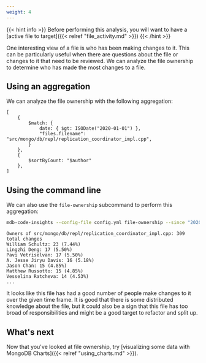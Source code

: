 ```yaml
---
weight: 4
---
```

{{< hint info >}}
Before performing this analysis, you will want to have a [active file to target]({{< relref "file_activity.md" >}})
{{< /hint >}}

One interesting view of a file is who has been making changes to it. This can be particularly
useful when there are questions about the file or changes to it that need to be reviewed. We can
analyze the file ownership to determine who has made the most changes to a file.

## Using an aggregation

We can analyze the file ownership with the following aggregation:

```
[
    { 
        $match: { 
            date: { $gt: ISODate("2020-01-01") },
            "files.filename": "src/mongo/db/repl/replication_coordinator_impl.cpp", 
        } 
    },
    {
        $sortByCount: "$author" 
    },
]
```

## Using the command line

We can also use the `file-ownership` subcommand to perform this aggregation:

```bash
mdb-code-insights --config-file config.yml file-ownership --since "2020-01-01" --filename src/mongo/db/repl/replication_coordinator_impl.cpp 
```

```
Owners of src/mongo/db/repl/replication_coordinator_impl.cpp: 309 total changes
William Schultz: 23 (7.44%)
Lingzhi Deng: 17 (5.50%)
Pavi Vetriselvan: 17 (5.50%)
A. Jesse Jiryu Davis: 16 (5.18%)
Jason Chan: 15 (4.85%)
Matthew Russotto: 15 (4.85%)
Vesselina Ratcheva: 14 (4.53%)
...
```

It looks like this file has had a good number of people make changes to it over the given time
frame. It is good that there is some distributed knowledge about the file, but it could also be
a sign that this file has too broad of responsibilities and might be a good target to refactor and
split up.

## What's next

Now that you've looked at file ownership, try [visualizing some data with MongoDB Charts]({{< relref "using_charts.md" >}}).
